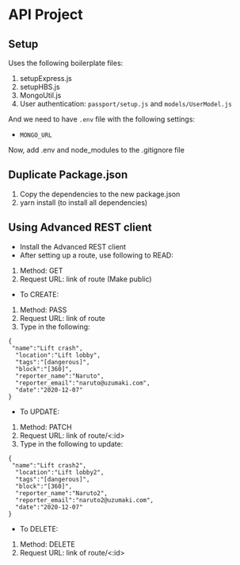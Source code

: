 # API Project

## Setup

Uses the following boilerplate files:

1. setupExpress.js
2. setupHBS.js
3. MongoUtil.js
4. User authentication: `passport/setup.js` and `models/UserModel.js`

And we need to have `.env` file with the following settings:
* `MONGO_URL`

Now, add .env and node_modules to the .gitignore file

## Duplicate Package.json

1. Copy the dependencies to the new package.json
2. yarn install (to install all dependencies)

## Using Advanced REST client

- Install the Advanced REST client
- After setting up a route, use following to READ:
1. Method: GET
2. Request URL: link of route (Make public)

- To CREATE:
1. Method: PASS
2. Request URL: link of route
3. Type in the following:
```
{
 "name":"Lift crash",
  "location":"Lift lobby",
  "tags":"[dangerous]",
  "block":"[360]",
  "reporter_name":"Naruto",
  "reporter_email":"naruto@uzumaki.com",
  "date":"2020-12-07"
}
```

- To UPDATE:
1. Method: PATCH
2. Request URL: link of route/<:id>
3. Type in the following to update:
```
{
 "name":"Lift crash2",
  "location":"Lift lobby2",
  "tags":"[dangerous]",
  "block":"[360]",
  "reporter_name":"Naruto2",
  "reporter_email":"naruto2@uzumaki.com",
  "date":"2020-12-07"
}
```

- To DELETE:
1. Method: DELETE
2. Request URL: link of route/<:id>